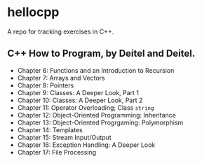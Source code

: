 # hellocpp

A repo for tracking exercises in C++.

## C++ How to Program, by Deitel and Deitel.

- Chapter 6: Functions and an Introduction to Recursion
- Chapter 7: Arrays and Vectors
- Chapter 8: Pointers
- Chapter 9: Classes: A Deeper Look, Part 1
- Chapter 10: Classes: A Deeper Look, Part 2
- Chapter 11: Operator Overloading; Class `string`
- Chapter 12: Object-Oriented Programming: Inheritance
- Chapter 13: Object-Oriented Progrgaming: Polymorphism
- Chapter 14: Templates
- Chapter 15: Stream Input/Output
- Chapter 16: Exception Handling: A Deeper Look
- Chapter 17: File Processing
